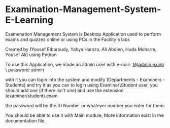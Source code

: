 # Examination-Management-System-E-Learning
Examenation Management System is Desktop Application used to perform exams and quizzez online or using PCs in the Facility's labs

Created by (Yousef Elbaroudy, Yahya Hamza, Ali Abdien, Huda Moharm, Yousef Ali) using Python

To use this Application, we made an admin user with e-mail: 1@admin.exam \ password: admin

with it you can login into the system and modify (Departments - Examiners - Students) and try it as you can
to login using Examiner\Student user, you should add one (if there isn't one) and use the extension (examiner/student).exam

the password will be the ID Number or whatever number you enter for them.

You should be able to use it with Main module,
More information exist in the documentation file.
